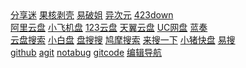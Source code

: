 <html/>

<div>
 <a href="https://www.fenxm.com/">分享迷</a> <a href="https://www.ghxi.com/">果核剥壳</a> <a href="https://www.ypojie.com/">易破姐</a> <a href="https://www.iplaysoft.com/">异次元</a> <a href="https://www.423down.com/">423down</a> 
</div>


<div>
 <a href="https://www.alipan.com/sign/in">阿里云盘</a>  <a href="https://share.feijipan.com/s/wdUrvEBC">小飞机盘</a>  <a href="https://www.123pan.com/login">123云盘</a>  <a href="https://cloud.189.cn/web/login.html">天翼云盘</a>  <a href="https://www.yun.cn/">UC网盘</a>  <a href="https://www.lanzoui.com/u/zhukuiyang">蓝奏</a>  
</div>
 <div>
<a href="https://www.wowenda.com/">云盘搜索</a>  <a href="https://www.xiaobaipan.com/">小白盘</a>  <a href="https://pansoso.com/">盘搜搜</a>  <a href="https://www.jiumodiary.com/">鸠摩搜索</a>  <a href="https://www.laisoyixia.com/">来搜一下</a>  <a href="https://www.xiaozhukuaipan.com/">小猪快盘</a>  <a href="https://yiso.fun/">易搜</a>    
</div>
<div>
<a href="https://github.com/">github</a>	<a href="https://agit.ai/">agit</a>  <a href="https://notabug.org/">notabug</a>  <a href="https://gitcode.net/explore">gitcode</a>  <a href="https://github.com/u9u9/cc/edit/gh-pages/index.html">编辑导航</a>  
</div>


<div>
</div>
<a href=""></a>


